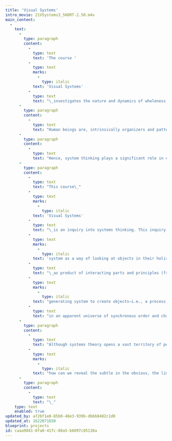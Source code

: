```yaml
---
title: 'Visual Systems'
intro_movie: 21VSystems3_SHORT-2.50.m4v
main_content:
  -
    text:
      -
        type: paragraph
        content:
          -
            type: text
            text: 'The course '
          -
            type: text
            marks:
              -
                type: italic
            text: 'Visual Systems'
          -
            type: text
            text: "\_investigates the nature and dynamics of wholeness: the tension between parts and wholes; how systems connect, relate and influence parts in relationship; and how these principles can serve the purpose of designed products."
      -
        type: paragraph
        content:
          -
            type: text
            text: "Human beings are, intrinsically organizers and pattern seekers, apparently due to a drive within us toward wholeness and integration for a sense of order, harmony, and unity in everything we are compelled to perceive this universe of complexity (including our personal relationship to it) as an operating “system” having underlying rules for principles that serve structure, meaning and function.\_\_"
      -
        type: paragraph
        content:
          -
            type: text
            text: "Hence, system thinking plays a significant role in every part of our lives, whether we do so consciously or instinctively, and so becomes a natural inherent feature in design, in every part of design without exception.\_\_"
      -
        type: paragraph
        content:
          -
            type: text
            text: "This course\_"
          -
            type: text
            marks:
              -
                type: italic
            text: 'Visual Systems'
          -
            type: text
            text: "\_is an inquiry into systems thinking. This inquiry reflects two aspects of design: a)\_"
          -
            type: text
            marks:
              -
                type: italic
            text: 'system as a way of looking at objects in their holistic sense'
          -
            type: text
            text: "\_as product of interacting parts and principles (from contrast, hierarchy, pattern, grid, proportion, symmetry, to narrative, information, networking, etc.); and b) as a\_"
          -
            type: text
            marks:
              -
                type: italic
            text: "generating system to create objects—i.e., a process for search to invent and innovate\_"
          -
            type: text
            text: "in an apparent universe of synchronous order and chance.\_"
      -
        type: paragraph
        content:
          -
            type: text
            text: "Although systems theory opens a vast territory of potentially related design interests (e.g., social, cultural, environmental, etc.) we focus on the dynamics of the visual language to open perceptual awareness and deepen insight into the nature of design, with our main question being:\_"
          -
            type: text
            marks:
              -
                type: italic
            text: "how can we reveal the subtle in the obvious, the limitless in the limited?\_"
      -
        type: paragraph
        content:
          -
            type: text
            text: "\_"
    type: text
    enabled: true
updated_by: a726f1e0-85b0-48e3-939b-db6b8482c1d0
updated_at: 1622071650
blueprint: projects
id: caaa9841-0fa0-41fc-88a5-b6097c05138a
---
```

